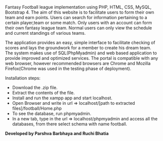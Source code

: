 Fantasy Football league implementation using PHP, HTML, CSS, MySQL, Bootstrap 4. The aim of this website is to facilitate users to form their own team and earn points. Users can search for information pertaining to a certain player,team or some match. Only users with an account can form their own fantasy league team. Normal users can only view the schedule and current standings of various teams.

The application provides an easy, simple interface to facilitate checking of scores and lays the groundwork for a member to create his dream team. The system makes use of SQL(PhpMyadmin) and web based application to provide improved and optimized services. The portal is compatible with any web browser, however recommended browsers are Chrome and Mozilla Firefox(Chrome was used in the testing phase of deployment).

Installation steps:
- Download the .zip file.
- Extract the contents of the file.
- Install and run the xampp app and start localhost.
- Open Browser and write in url => localhost/[path to extracted files]/football/Home.php
- To see the database, run phpmyadmin.
- In a new tab, type in the url => localhost/phpmyadmin and access all the databases, from there select schema with name football.

**Developed by Parshva Barbhaya and Ruchi Bhatia**


